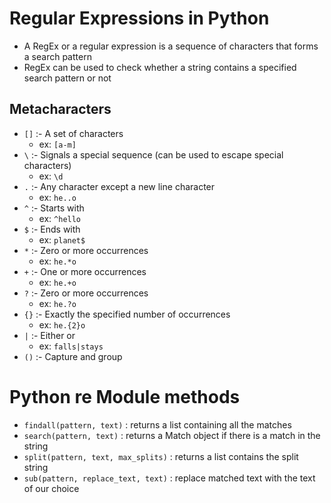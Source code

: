 # Regular Expressions in Python
- A RegEx or a regular expression is a sequence of characters that forms a search pattern
- RegEx can be used to check whether a string contains a specified search pattern or not

## Metacharacters
- `[]` :- A set of characters
  - ex: `[a-m]`
- `\` :- Signals a special sequence (can be used to escape special characters)
  - ex: `\d`
- `.` :- Any character except a new line character
  - ex: `he..o`
- `^` :- Starts with
  - ex: `^hello`
- `$` :- Ends with
  - ex: `planet$`
- `*` :- Zero or more occurrences
  - ex: `he.*o`
- `+` :- One or more occurrences
  - ex: `he.+o`
- `?` :- Zero or more occurrences
  - ex: `he.?o`
- `{}` :- Exactly the specified number of occurrences
  - ex: `he.{2}o`
- `|` :- Either or
  - ex: `falls|stays`
- `()` :- Capture and group


# Python re Module methods

- `findall(pattern, text)` : returns a list containing all the matches
- `search(pattern, text)` : returns a Match object if there is a match in the string
- `split(pattern, text, max_splits)` : returns a list contains the split string
- `sub(pattern, replace_text, text)` : replace matched text with the text of our choice